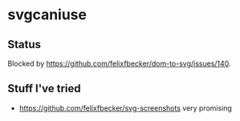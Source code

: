 # svgcaniuse

## Status

Blocked by https://github.com/felixfbecker/dom-to-svg/issues/140.

## Stuff I've tried

- https://github.com/felixfbecker/svg-screenshots very promising
